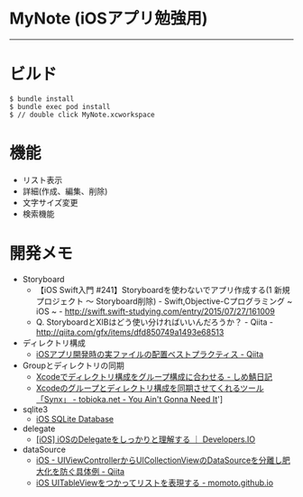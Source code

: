 # MyNote (iOSアプリ勉強用)
----

# ビルド

    $ bundle install
    $ bundle exec pod install
    $ // double click MyNote.xcworkspace

# 機能 
- リスト表示
- 詳細(作成、編集、削除)
- 文字サイズ変更
- 検索機能

# 開発メモ
- Storyboard
    - 【iOS Swift入門 #241】Storyboardを使わないでアプリ作成する(1 新規プロジェクト 〜 Storyboard削除) - Swift,Objective-Cプログラミング ~ iOS ~ - http://swift.swift-studying.com/entry/2015/07/27/161009
    - Q. StoryboardとXIBはどう使い分ければいいんだろうか？ - Qiita - http://qiita.com/gfx/items/dfd850749a1493e68513
- ディレクトリ構成
    - [iOSアプリ開発時の実ファイルの配置ベストプラクティス - Qiita](http://qiita.com/yimajo/items/6cffb5cd5a5dd659edb4)
- Groupとディレクトリの同期
    - [Xcodeでディレクトリ構成をグループ構成に合わせる - しめ鯖日記](http://llcc.hatenablog.com/entry/2015/08/28/235533)
    - [Xcodeのグループとディレクトリ構成を同期させてくれるツール「Synx」 - tobioka.net - You Ain't Gonna Need It](http://tobioka.net/1091)']
- sqlite3
    - [iOS SQLite Database](http://www.tutorialspoint.com/ios/ios_sqlite_database.htm)
- delegate
    - [[iOS] iOSのDelegateをしっかりと理解する ｜ Developers.IO](http://dev.classmethod.jp/smartphone/iphone/ios-delegate/) 
- dataSource
    - [iOS - UIViewControllerからUICollectionViewのDataSourceを分離し肥大化を防ぐ具体例 - Qiita](http://qiita.com/yimajo/items/f256477dce16900943f2) 
    - [iOS UITableViewをつかってリストを表現する - momoto.github.io](http://momoto.github.io/blog/2014/01/04/introduction-to-uitableview-in-ios/)
